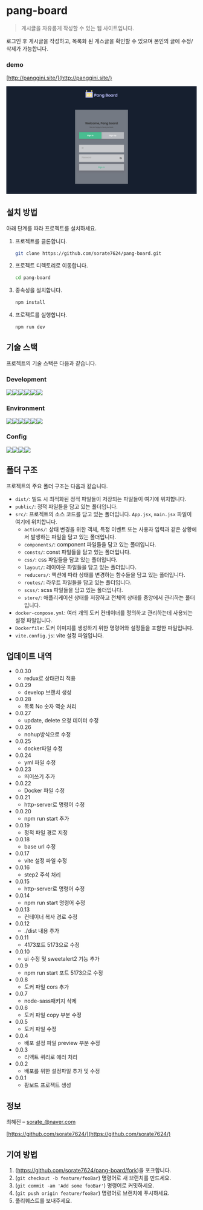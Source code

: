 # pang-board

> 게시글을 자유롭게 작성할 수 있는 웹 사이트입니다.

로그인 후 게시글을 작성하고, 목록화 된 게스글을 확인할 수 있으며 본인의 글에 수정/삭제가 가능합니다.

### demo

[http://panggini.site/](http://panggini.site/)

![pang-board](./pang-board.png)

## 설치 방법

아래 단계를 따라 프로젝트를 설치하세요.

1. 프로젝트를 클론합니다.

   ```bash
   git clone https://github.com/sorate7624/pang-board.git
   ```

2. 프로젝트 디렉토리로 이동합니다.

   ```bash
   cd pang-board
   ```

3. 종속성을 설치합니다.

   ```bash
   npm install
   ```

4. 프로젝트를 실행합니다.
   ```bash
   npm run dev
   ```

## 기술 스택

프로젝트의 기술 스택은 다음과 같습니다.

### Development

<div style="display: flex">
  <img src="https://img.shields.io/badge/react-61DAFB?style=for-the-badge&logo=react&logoColor=white">
  <img src="https://img.shields.io/badge/reactQuery-FF4154?style=for-the-badge&logo=reactQuery&logoColor=white">
  <img src="https://img.shields.io/badge/redux-764ABC?style=for-the-badge&logo=redux&logoColor=white">
  <img src="https://img.shields.io/badge/react data grid-000000?style=for-the-badge&logo=reactDataGrid&logoColor=white">
  <img src="https://img.shields.io/badge/scss-CC6699?style=for-the-badge&logo=scss&logoColor=white">
  <img src="https://img.shields.io/badge/animate.css-FCE5CD?style=for-the-badge&logo=animate.css&logoColor=341C75">
  <br/>
</div>

### Environment

<div style="display: flex">
  <img src="https://img.shields.io/badge/visual studio code-007ACC?style=for-the-badge&logo=visualstudiocode&logoColor=white">
  <img src="https://img.shields.io/badge/git-F05032?style=for-the-badge&logo=git&logoColor=white">
  <img src="https://img.shields.io/badge/github-181717?style=for-the-badge&logo=github&logoColor=white">
  <img src="https://img.shields.io/badge/mongodb-47A248?style=for-the-badge&logo=mongodb&logoColor=white">
  <img src="https://img.shields.io/badge/amazonEc2-FF9900?style=for-the-badge&logo=amazonEc2&logoColor=white">
  <img src="https://img.shields.io/badge/amazone route53-F48536?style=for-the-badge&logo=amazoneRoute53&logoColor=white">
</div>

### Config

<div style="display: flex">
  <img src="https://img.shields.io/badge/npm-CB3837?style=for-the-badge&logo=npm&logoColor=white">
  <img src="https://img.shields.io/badge/postcss-DD3A0A?style=for-the-badge&logo=postcss&logoColor=white">
  <img src="https://img.shields.io/badge/vite-646CFF?style=for-the-badge&logo=vite&logoColor=white">
  <img src="https://img.shields.io/badge/docker-2496ED?style=for-the-badge&logo=docker&logoColor=white">
</div>

## 폴더 구조

프로젝트의 주요 폴더 구조는 다음과 같습니다.

- `dist/`: 빌드 시 최적화된 정적 파일들이 저장되는 파일들이 여기에 위치합니다.
- `public/`: 정적 파일들을 담고 있는 폴더입니다.
- `src/`: 프로젝트의 소스 코드를 담고 있는 폴더입니다. `App.jsx`, `main.jsx` 파일이 여기에 위치합니다.
  - `actions/`: 상태 변경을 위한 객체, 특정 이벤트 또는 사용자 입력과 같은 상황에서 발생하는 파일을 담고 있는 폴더입니다.
  - `components/`: component 파일들을 담고 있는 폴더입니다.
  - `consts/`: const 파일들을 담고 있는 폴더입니다.
  - `css/`: css 파일들을 담고 있는 폴더입니다.
  - `layout/`: 레이아웃 파일들을 담고 있는 폴더입니다.
  - `reducers/`: 액션에 따라 상태를 변경하는 함수들을 담고 있는 폴더입니다.
  - `routes/`: 라우트 파일들을 담고 있는 폴더입니다.
  - `scss/`: scss 파일들을 담고 있는 폴더입니다.
  - `store/`: 애플리케이션 상태를 저장하고 전체의 상태를 중앙에서 관리하는 폴더입니다.
- `docker-compose.yml`: 여러 개의 도커 컨테이너를 정의하고 관리하는데 사용되는 설정 파일입니다.
- `Dockerfile`: 도커 이미지를 생성하기 위한 명령어와 설정들을 포함한 파일입니다.
- `vite.config.js`: vite 설정 파일입니다.

## 업데이트 내역

- 0.0.30
  - redux로 상태관리 적용
- 0.0.29
  - develop 브랜치 생성
- 0.0.28
  - 목록 No 숫자 역순 처리
- 0.0.27
  - update, delete 요청 데이터 수정
- 0.0.26
  - nohup방식으로 수정
- 0.0.25
  - docker파일 수정
- 0.0.24
  - yml 파일 수정
- 0.0.23
  - 띄어쓰기 추가
- 0.0.22
  - Docker 파일 수정
- 0.0.21
  - http-server로 명령어 수정
- 0.0.20
  - npm run start 추가
- 0.0.19
  - 정적 파일 경로 지정
- 0.0.18
  - base url 수정
- 0.0.17
  - vite 설정 파일 수정
- 0.0.16
  - step2 주석 처리
- 0.0.15
  - http-server로 명령어 수정
- 0.0.14
  - npm run start 명령어 수정
- 0.0.13
  - 컨테이너 복사 경로 수정
- 0.0.12
  - ./dist 내용 추가
- 0.0.11
  - 4173포트 5173으로 수정
- 0.0.10
  - ui 수정 및 sweetalert2 기능 추가
- 0.0.9
  - npm run start 포트 5173으로 수정
- 0.0.8
  - 도커 파일 cors 추가
- 0.0.7
  - node-sass패키지 삭제
- 0.0.6
  - 도커 파일 copy 부분 수정
- 0.0.5
  - 도커 파일 수정
- 0.0.4
  - 배포 설정 파일 preview 부분 수정
- 0.0.3
  - 리액트 쿼리로 에러 처리
- 0.0.2
  - 배포를 위한 설정파일 추가 및 수정
- 0.0.1
  - 팡보드 프로젝트 생성

## 정보

최혜진 – sorate_@naver.com

[https://github.com/sorate7624/](https://github.com/sorate7624/)

## 기여 방법

1. (<https://github.com/sorate7624/pang-board/fork>)을 포크합니다.
2. (`git checkout -b feature/fooBar`) 명령어로 새 브랜치를 만드세요.
3. (`git commit -am 'Add some fooBar'`) 명령어로 커밋하세요.
4. (`git push origin feature/fooBar`) 명령어로 브랜치에 푸시하세요.
5. 풀리퀘스트를 보내주세요.
